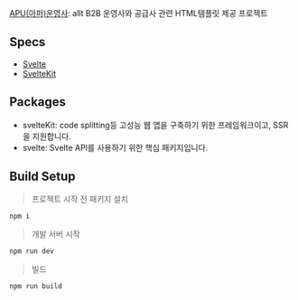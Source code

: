 
[APU(아퍼)운영사](https://apuo.netlify.app/): allt B2B 운영사와 공급사 관련 HTML템플릿 제공 프로젝트

## Specs
+ [Svelte](https://svelte.dev/)
+ [SvelteKit](https://kit.svelte.dev/)

  
## Packages
+ svelteKit: code splitting등 고성능 웹 앱을 구축하기 위한 프레임워크이고, SSR을 지원합니다.
+ svelte: Svelte API를 사용하기 위한 핵심 패키지입니다.


## Build Setup
> 프로젝트 시작 전 패키지 설치
```
npm i
```
> 개발 서버 시작
```
npm run dev
```
> 빌드
```
npm run build
```
